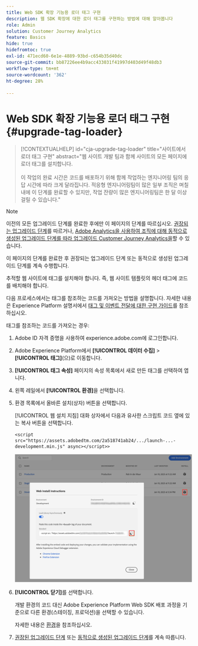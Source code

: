 ```yaml
---
title: Web SDK 확장 기능용 로더 태그 구현
description: 웹 SDK 확장에 대한 로더 태그를 구현하는 방법에 대해 알아봅니다
role: Admin
solution: Customer Journey Analytics
feature: Basics
hide: true
hidefromtoc: true
exl-id: 471ecd60-6e1e-4889-93bd-c654b35d40dc
source-git-commit: bb87226ee4b9acc433031f41997d403d49f48db3
workflow-type: tm+mt
source-wordcount: '362'
ht-degree: 28%

---
```


# Web SDK 확장 기능용 로더 태그 구현 {#upgrade-tag-loader}

<!-- markdownlint-disable MD034 -->

>[!CONTEXTUALHELP]
>id="cja-upgrade-tag-loader"
>title="사이트에서 로더 태그 구현"
>abstract="웹 사이트 개발 팀과 함께 사이트의 모든 페이지에 로더 태그를 설치합니다.<br><br>이 작업의 완료 시간은 코드를 배포하기 위해 함께 작업하는 엔지니어링 팀의 응답 시간에 따라 크게 달라집니다. 적응형 엔지니어링팀이 많은 일부 조직은 며칠 내에 이 단계를 완료할 수 있지만, 작업 잔량이 많은 엔지니어링팀은 한 달 이상 걸릴 수 있습니다."

<!-- markdownlint-enable MD034 -->

>[!NOTE]
> 
>이전의 모든 업그레이드 단계를 완료한 후에만 이 페이지의 단계를 따르십시오. [권장되는 업그레이드 단계](/help/getting-started/cja-upgrade/cja-upgrade-recommendations.md#recommended-upgrade-steps-for-most-organizations)를 따르거나, [Adobe Analytics을 사용하여 조직에 대해 동적으로 생성된 업그레이드 단계를 따라 업그레이드 Customer Journey Analytics을](https://gigazelle.github.io/cja-ttv/)할 수 있습니다.
>
>이 페이지의 단계를 완료한 후 권장되는 업그레이드 단계 또는 동적으로 생성된 업그레이드 단계를 계속 수행합니다.

추적할 웹 사이트에 태그를 설치해야 합니다. 즉, 웹 사이트 템플릿의 헤더 태그에 코드를 배치해야 합니다.

다음 프로세스에서는 태그를 참조하는 코드를 가져오는 방법을 설명합니다. 자세한 내용은 Experience Platform 설명서에서 [태그 및 이벤트 전달에 대한 구현 가이드](https://experienceleague.adobe.com/en/docs/experience-platform/tags/get-started/implementation-guides)를 참조하십시오.

태그를 참조하는 코드를 가져오는 경우:

1. Adobe ID 자격 증명을 사용하여 experience.adobe.com에 로그인합니다.

1. Adobe Experience Platform에서 **[!UICONTROL 데이터 수집]** > **[!UICONTROL 태그]**(으)로 이동합니다.

1. **[!UICONTROL 태그 속성]** 페이지의 속성 목록에서 새로 만든 태그를 선택하여 엽니다.

1. 왼쪽 레일에서 **[!UICONTROL 환경]**&#x200B;을 선택합니다.

1. 환경 목록에서 올바른 설치(상자) 버튼을 선택합니다.

   [!UICONTROL 웹 설치 지침] 대화 상자에서 다음과 유사한 스크립트 코드 옆에 있는 복사 버튼을 선택합니다.

   ```
   <script src="https://assets.adobedtm.com/2a518741ab24/.../launch-...-development.min.js" async></script>>
   ```

   ![환경](assets/environment.png)

1. **[!UICONTROL 닫기]**&#x200B;를 선택합니다.

   개발 환경의 코드 대신 Adobe Experience Platform Web SDK 배포 과정을 기준으로 다른 환경(스테이징, 프로덕션)을 선택할 수 있습니다.

   자세한 내용은 [환경](https://experienceleague.adobe.com/docs/experience-platform/tags/publish/environments/environments.html?)을 참조하십시오.

1. [권장된 업그레이드 단계](/help/getting-started/cja-upgrade/cja-upgrade-recommendations.md#recommended-upgrade-steps-for-most-organizations) 또는 [동적으로 생성된 업그레이드 단계](https://gigazelle.github.io/cja-ttv/)를 계속 따릅니다.
